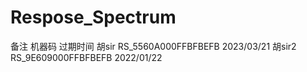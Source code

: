 # Respose_Spectrum
备注           机器码                 过期时间
胡sir    RS_5560A000FFBFBEFB        2023/03/21
胡sir2   RS_9E609000FFBFBEFB        2022/01/22
